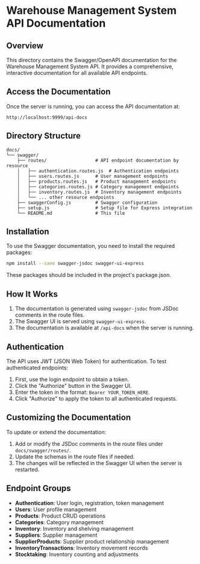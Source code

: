 # Warehouse Management System API Documentation

## Overview

This directory contains the Swagger/OpenAPI documentation for the Warehouse Management System API. It provides a comprehensive, interactive documentation for all available API endpoints.

## Access the Documentation

Once the server is running, you can access the API documentation at:

```
http://localhost:9999/api-docs
```

## Directory Structure

```
docs/
└── swagger/
    ├── routes/                  # API endpoint documentation by resource
    │   ├── authentication.routes.js  # Authentication endpoints
    │   ├── users.routes.js      # User management endpoints
    │   ├── products.routes.js   # Product management endpoints
    │   ├── categories.routes.js # Category management endpoints
    │   ├── inventory.routes.js  # Inventory management endpoints
    │   └── ... other resource endpoints
    ├── swaggerConfig.js         # Swagger configuration
    ├── setup.js                 # Setup file for Express integration
    └── README.md                # This file
```

## Installation

To use the Swagger documentation, you need to install the required packages:

```bash
npm install --save swagger-jsdoc swagger-ui-express
```

These packages should be included in the project's package.json.

## How It Works

1. The documentation is generated using `swagger-jsdoc` from JSDoc comments in the route files.
2. The Swagger UI is served using `swagger-ui-express`.
3. The documentation is available at `/api-docs` when the server is running.

## Authentication

The API uses JWT (JSON Web Token) for authentication. To test authenticated endpoints:

1. First, use the login endpoint to obtain a token.
2. Click the "Authorize" button in the Swagger UI.
3. Enter the token in the format: `Bearer YOUR_TOKEN_HERE`.
4. Click "Authorize" to apply the token to all authenticated requests.

## Customizing the Documentation

To update or extend the documentation:

1. Add or modify the JSDoc comments in the route files under `docs/swagger/routes/`.
2. Update the schemas in the route files if needed.
3. The changes will be reflected in the Swagger UI when the server is restarted.

## Endpoint Groups

- **Authentication**: User login, registration, token management
- **Users**: User profile management
- **Products**: Product CRUD operations
- **Categories**: Category management
- **Inventory**: Inventory and shelving management
- **Suppliers**: Supplier management
- **SupplierProducts**: Supplier product relationship management
- **InventoryTransactions**: Inventory movement records
- **Stocktaking**: Inventory counting and adjustments
